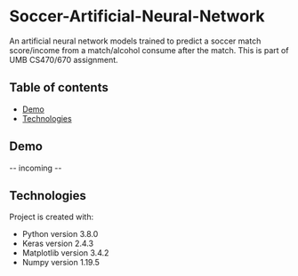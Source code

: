 # Soccer-Artificial-Neural-Network
An artificial neural network models trained to predict a soccer match score/income from a match/alcohol consume after the match.
This is part of UMB CS470/670 assignment.
## Table of contents
* [Demo](#demo)
* [Technologies](#Technologies)
## Demo
-- incoming --
## Technologies
Project is created with:
* Python version 3.8.0
* Keras version 2.4.3
* Matplotlib version 3.4.2
* Numpy version 1.19.5
